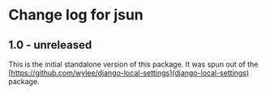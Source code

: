 # Change log for jsun

## 1.0 - unreleased

This is the initial standalone version of this package. It was spun out
of the [https://github.com/wylee/django-local-settings](django-local-settings)
package.
